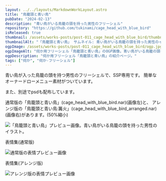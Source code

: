 ```yaml
---
layout: ../../layouts/MarkdownWorkLayout.astro
title: "鳥籠頭と青い鳥"
pubDate: "2024-02-13"
description: "青い鳥がいる鳥籠の頭を持った男性のフリーシェル"
repository: "https://github.com/tukinami/cage_head_with_blue_bird"
isReleased: true
thumbnail: /assets/works-posts/post-011_cage_head_with_blue_bird/thumbnail_x256.png
thumbnailAlt: "「鳥籠頭と青い鳥」 サムネイル: 青い鳥がいる鳥籠の頭を持った男性のイラスト。"
ogpImage: /assets/works-posts/post-011_cage_head_with_blue_bird/ogp.jpg
ogpImageAlt: "伺か用フリーシェル「鳥籠頭と青い鳥」のOGP画像。青い鳥がいる鳥籠の頭を持った男性のイラスト。"
ogpDescription: "伺か用フリーシェル「鳥籠頭と青い鳥」の紹介ページ。"
tags: ["伺か", "伺か-フリーシェル"]
---
```


青い鳥が入った鳥籠の頭を持つ男性のフリーシェルで、SSP専用です。
簡単なオーナードローメニュー素材がついています。

また、別途でpsdも配布しています。

通常版の「鳥籠頭と青い鳥」(cage_head_with_blue_bird.nar)(画像左)と、
アレンジ版の「鳥籠頭と青い鳥:篝火」(cage_head_with_blue_bird_arranged.nar)(画像右)があります。(50%縮小)

![「鳥籠頭と青い鳥」プレビュー画像。青い鳥がいる鳥籠の頭を持った男性のイラスト。](/assets/works-posts/post-011_cage_head_with_blue_bird/preview.png)

表情集(通常版)

![通常版の表情プレビュー画像](/assets/works-posts/post-011_cage_head_with_blue_bird/preview_expression_normal.png)

表情集(アレンジ版)

![アレンジ版の表情プレビュー画像](/assets/works-posts/post-011_cage_head_with_blue_bird/preview_expression_arranged.png)
